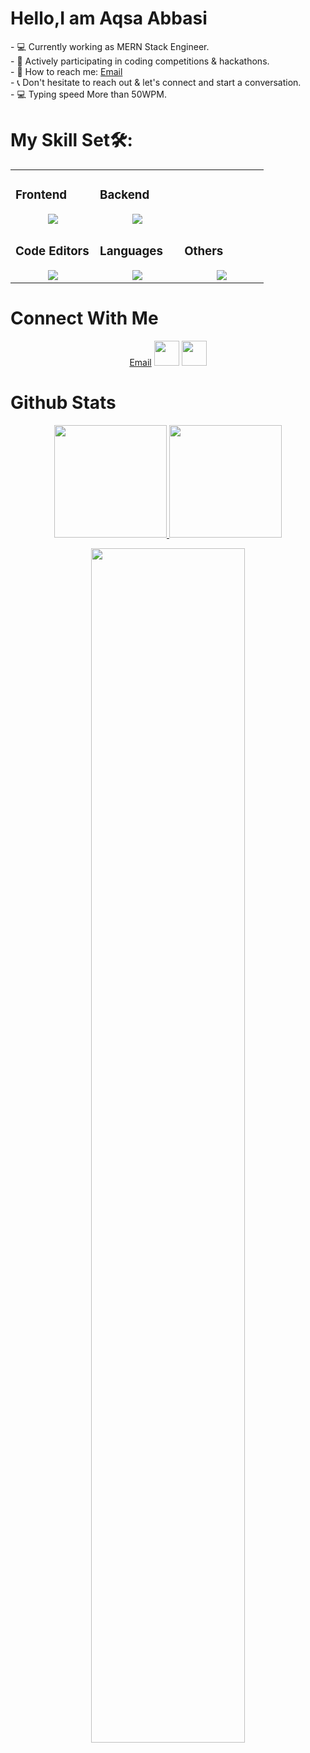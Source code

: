 <h1>Hello,I am Aqsa Abbasi</h1>
- 💻 Currently working as MERN Stack Engineer. <br/>
- 🚀 Actively participating in coding competitions & hackathons.  <br/>     
- 📩 How to reach me: <a href="mailto:aqsaabbasi2690@gmail.com">Email</a>

 <br/>  
- 📞 Don't hesitate to reach out & let's connect and start a conversation.<br/>
- 💻 Typing speed More than 50WPM.



# My Skill Set🛠️:

<table>
<tr>
<td valign="top" width="33%">

### Frontend
<div align="center">
    <img src="https://skillicons.dev/icons?i=html,css,bootstrap,tailwind,js,react,materialui&perline=4" />
</div>

</td>
<td valign="top" width="33%">

### Backend
<div align="center">
    <img src="https://skillicons.dev/icons?i=mysql,firebase,nodejs,express,mongodb&perline=4" />
</div>

</td>
</tr>
<tr>
<td valign="top" width="33%">

### Code Editors
<div align="center">
    <img src="https://skillicons.dev/icons?i=vscode,pycharm&perline=3" />
</div>

</td>
<td valign="top" width="33%">

### Languages
<div align="center">
    <img src="https://skillicons.dev/icons?i=js,python&perline=4" />
</div>

</td>
<td valign="top" width="33%">

### Others
<div align="center">
    <img src="https://skillicons.dev/icons?i=git,github,vite,postman,discord,vscode,vercel,npm&perline=4" />
</div>

</td>
</tr>
</table>
 
# Connect With Me
<div align="center">
 <a href="mailto:aqsaabbasi2690@gmail.com">Email</a>
   <a href="https://leetcode.com/u/Aqsa-abbasi26/">
   <img src="https://upload.vectorlogo.zone/logos/leetcode/images/1f27e737-4847-49da-80b2-eb08dbd3467f.svg" width="40" height="40"/></a>
   <a href="https://www.linkedin.com/in/aqsa-abbasi-61b01b309?utm_source=share&utm_campaign=share_via&utm_content=profile&utm_medium=android_app">
   <img src="https://www.vectorlogo.zone/logos/linkedin/linkedin-icon.svg" width="40" height="40"/></a>
</div>



# Github Stats

<p align="center">
  <a href="https://github.com/Aqsaabbasi2690">
    <img height="180em" src="https://github-readme-stats-git-masterrstaa-rickstaa.vercel.app/api?username=Aqsaabbasi2690&show_icons=true&theme=algolia&include_all_commits=true&count_private=true&hide_border=true"/>
    <img height="180em" src="https://github-readme-stats-git-masterrstaa-rickstaa.vercel.app/api/top-langs/?username=Aqsaabbasi2690&langs_count=12&layout=compact&langs_count=8&theme=algolia&include_all_commits=true&count_private=true&hide_border=true" />
  </a>
 <p align="center">
<a href="https://github.com/Aqsaabbasi2690">
    <img width="70%" src="https://github-readme-streak-stats.herokuapp.com/?user=Aqsaabbasi2690&theme=algolia&hide_border=true" />
</a>
</p>
</p>


